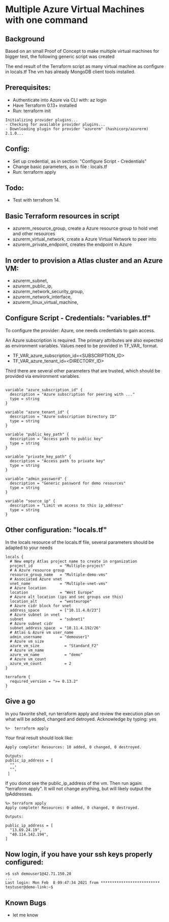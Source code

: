 # Multiple Azure Virtual Machines with one command 

## Background
Based on an small Proof of Concept to make multiple virtual machines for bigger test, the following generic script was created

The end result of the Terraform script as many virtual machine as configure in locals.tf
The vm has already MongoDB client tools installed.

## Prerequisites:
* Authenticate into Azure via CLI with:  az login
* Have Terraform 0.13+ installed
* Run: terraform init 

```
Initializing provider plugins...
- Checking for available provider plugins...
- Downloading plugin for provider "azurerm" (hashicorp/azurerm) 2.1.0...
```

## Config:
* Set up credential, as in section: "Configure Script - Credentials"
* Change basic parameters, as in file : locals.tf
* Run: terraform apply

## Todo:
* Test with terrafrom 14. 

## Basic Terraform resources in script
* azurerm_resource_group, create a Azure resource group to hold vnet and other resources
* azurerm_virtual_network, create a Azure Virtual Network to peer into
* azurerm_private_endpoint, creates the endpoint in Azure

## In order to provision a Atlas cluster and an Azure VM:
* azurerm_subnet, 
* azurerm_public_ip,
* azurerm_network_security_group,
* azurerm_network_interface,
* azurerm_linux_virtual_machine,

 
## Configure Script - Credentials: "variables.tf"

To configure the provider:  Azure, one needs credentials to gain access.

An Azure subscription is required.  The primary attributes are also expected 
as environment variables. Values need to be provided in TF_VAR_ format.

* TF_VAR_azure_subscription_id=<SUBSCRIPTION_ID>
* TF_VAR_azure_tenant_id=<DIRECTORY_ID>

Third there are several other parameters that are trusted, which should be provided via environment variables.
```

variable "azure_subscription_id" {
  description = "Azure subscription for peering with ..."
  type = string
}

variable "azure_tenant_id" {
  description = "Azure subscription Directory ID"
  type = string
}

variable "public_key_path" {
  description = "Access path to public key"
  type = string
}

variable "private_key_path" {
  description = "Access path to private key"
  type = string
}

variable "admin_password" {
  description = "Generic password for demo resources"
  type = string
}

variable "source_ip" {
  description = "Limit vm access to this ip_address"
  type = string
}
```

## Other configuration: "locals.tf"

In the locals resource of the locals.tf file, several parameters should be adapted to your needs
```
locals {
  # New empty Atlas project name to create in organization
  project_id            = "Multiple-project"
  # A Azure resource group
  resource_group_name   = "Multiple-demo-vms"
  # Associated Azure vnet
  vnet_name             = "Multiple-vnet-vms"
  # Azure location
  location              = "West Europe"
  # Azure alt location (ips and sec groups use this)
  location_alt          = "westeurope"
  # Azure cidr block for vnet
  address_space         = ["10.11.4.0/23"]
  # Azure subnet in vnet
  subnet                = "subnet1"
  # Azure subnet cidr
  subnet_address_space  = "10.11.4.192/26"
  # Atlas & Azure vm user_name
  admin_username        = "demouser1"
  # Azure vm size
  azure_vm_size		      = "Standard_F2"
  # Azure vm_name	
  azure_vm_name		      = "demo"
  # Azure vm_count
  azure_vm_count	      = 2
}
 
terraform {
  required_version = ">= 0.13.2"
}
```


## Give a go

In you favorite shell, run terraform apply and review the execution plan on what will be added, changed and detroyed. Acknowledge by typing: yes 

```
%>  terraform apply
```

Your final result should look like:
```
Apply complete! Resources: 10 added, 0 changed, 0 destroyed.

Outputs:
public_ip_address = [ 
  "",
  "",
 ]
```

If you donot see the public_ip_address of the vm. Then run again: "terraform apply".  It will not change anything, but will likely output the IpAddresses.

```
%> terraform apply
Apply complete! Resources: 0 added, 0 changed, 0 destroyed.

Outputs:

public_ip_address = [
  "13.69.24.19",
  "40.114.142.194",
]
```

## Now login, if you have your ssh keys properly configured:
```
>$ ssh demouser1@42.71.150.20
...
Last login: Mon Feb  8 09:47:34 2021 from **************************
testuser@demo-link:~$ 

```
 
## Known Bugs
* let me know
